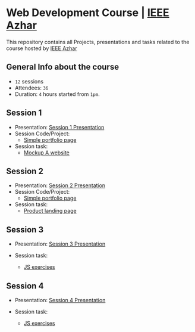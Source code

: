 # Web Development Course | [IEEE Azhar](https://www.facebook.com/IEEE.AlAzhar)

This repository contains all Projects, presentations and tasks related to the course hosted by [IEEE Azhar](https://www.facebook.com/IEEE.AlAzhar)

## General Info about the course

- `12` sessions
- Attendees: `36`
- Duration: `4` hours started from `1pm`.

## Session 1

- Presentation: [Session 1 Presentation](https://docs.google.com/presentation/d/1l2zea2wZmfIadyODijcjP7vArT4e4skyyAEqnqYOqNo/edit?usp=sharing)
- Session Code/Project:
    - [Simple portfolio page](https://github.com/mohamedsaad4/Web-development-Code-Baker-6.0-course--IEEE/tree/session1/code)
- Session task:
    - [Mockup A website](https://github.com/mohamedsaad4/Web-development-Code-Baker-6.0-course--IEEE/tree/session1/task)


## Session 2

- Presentation: [Session 2 Presentation](https://docs.google.com/presentation/d/1CmPbJjWZufAPgfr9ph8IbclaQHk4EFANYNtSmt3Njww/edit?usp=sharing)
- Session Code/Project:
    - [Simple portfolio page](https://github.com/mohamedsaad4/Web-development-Code-Baker-6.0-course--IEEE/tree/session2/code)
- Session task:
    - [Product landing page](https://github.com/mohamedsaad4/Web-development-Code-Baker-6.0-course--IEEE/tree/session2/task)

## Session 3
- Presentation: [Session 3 Presentation](https://js-presentation.netlify.com/)

- Session task:
    - [JS exercises](https://github.com/mohamedsaad4/Web-development-Code-Baker-6.0-course--IEEE/tree/session3/task)

## Session 4
- Presentation: [Session 4 Presentation](https://docs.google.com/presentation/d/1Hg2j95J3_Onjx0bKQMXTrkaiWpTFxTqp3EcOD164esc/edit?usp=sharing)

- Session task:
    - [JS exercises](https://github.com/mohamedsaad4/Web-development-Code-Baker-6.0-course--IEEE/tree/session4/task)

